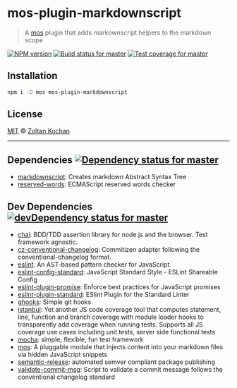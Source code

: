 <!--@h1([pkg.name])-->
# mos-plugin-markdownscript
<!--/@-->

<!--@'> ' + pkg.description-->
> A [mos](https://github.com/zkochan/mos) plugin that adds markownscript helpers to the markdown scope
<!--/@-->

<!--@shields.flatSquare('npm', 'travis', 'coveralls')-->
[![NPM version](https://img.shields.io/npm/v/mos-plugin-markdownscript.svg?style=flat-square)](https://www.npmjs.com/package/mos-plugin-markdownscript) [![Build status for master](https://img.shields.io/travis/zkochan/mos-plugin-markdownscript/master.svg?style=flat-square)](https://travis-ci.org/zkochan/mos-plugin-markdownscript) [![Test coverage for master](https://img.shields.io/coveralls/zkochan/mos-plugin-markdownscript/master.svg?style=flat-square)](https://coveralls.io/r/zkochan/mos-plugin-markdownscript?branch=master)
<!--/@-->

## Installation

```sh
npm i -D mos mos-plugin-markdownscript
```

## License

[MIT](./LICENSE) © [Zoltan Kochan](http://kochan.io)

* * *

<!--@dependencies({ shield: 'flat-square' })-->
## <a name="dependencies">Dependencies</a> [![Dependency status for master](https://img.shields.io/david/zkochan/mos-plugin-markdownscript/master.svg?style=flat-square)](https://david-dm.org/zkochan/mos-plugin-markdownscript/master)

- [markdownscript](https://github.com/zkochan/markdownscript): Creates markdown Abstract Syntax Tree
- [reserved-words](https://github.com/zxqfox/reserved-words): ECMAScript reserved words checker

<!--/@-->

<!--@devDependencies({ shield: 'flat-square' })-->
## <a name="dev-dependencies">Dev Dependencies</a> [![devDependency status for master](https://img.shields.io/david/dev/zkochan/mos-plugin-markdownscript/master.svg?style=flat-square)](https://david-dm.org/zkochan/mos-plugin-markdownscript/master#info=devDependencies)

- [chai](https://github.com/chaijs/chai): BDD/TDD assertion library for node.js and the browser. Test framework agnostic.
- [cz-conventional-changelog](https://github.com/commitizen/cz-conventional-changelog): Commitizen adapter following the conventional-changelog format.
- [eslint](https://github.com/eslint/eslint): An AST-based pattern checker for JavaScript.
- [eslint-config-standard](https://github.com/feross/eslint-config-standard): JavaScript Standard Style - ESLint Shareable Config
- [eslint-plugin-promise](https://github.com/xjamundx/eslint-plugin-promise): Enforce best practices for JavaScript promises
- [eslint-plugin-standard](https://github.com/xjamundx/eslint-plugin-standard): ESlint Plugin for the Standard Linter
- [ghooks](https://github.com/gtramontina/ghooks): Simple git hooks
- [istanbul](https://github.com/gotwarlost/istanbul): Yet another JS code coverage tool that computes statement, line, function and branch coverage with module loader hooks to transparently add coverage when running tests. Supports all JS coverage use cases including unit tests, server side functional tests
- [mocha](https://github.com/mochajs/mocha): simple, flexible, fun test framework
- [mos](https://github.com/zkochan/mos): A pluggable module that injects content into your markdown files via hidden JavaScript snippets
- [semantic-release](https://github.com/semantic-release/semantic-release): automated semver compliant package publishing
- [validate-commit-msg](https://github.com/kentcdodds/validate-commit-msg): Script to validate a commit message follows the conventional changelog standard

<!--/@-->
